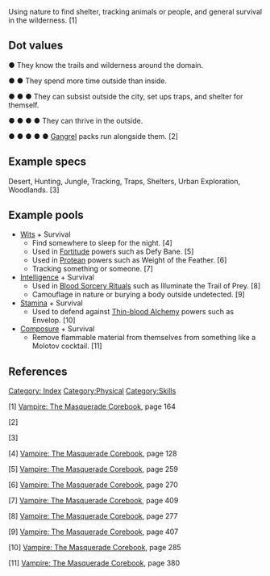 Using nature to find shelter, tracking animals or people, and general
survival in the wilderness. [1]

## Dot values

● They know the trails and wilderness around the domain.

● ● They spend more time outside than inside.

● ● ● They can subsist outside the city, set ups traps, and shelter for
themself.

● ● ● ● They can thrive in the outside.

● ● ● ● ● <a href="Gangrel" class="wikilink" title="Gangrel">Gangrel</a>
packs run alongside them. [2]

## Example specs

Desert, Hunting, Jungle, Tracking, Traps, Shelters, Urban Exploration,
Woodlands. [3]

## Example pools

- <a href="Wits" class="wikilink" title="Wits">Wits</a> + Survival
  - Find somewhere to sleep for the night. [4]
  - Used in
    <a href="Fortitude" class="wikilink" title="Fortitude">Fortitude</a>
    powers such as Defy Bane. [5]
  - Used in
    <a href="Protean" class="wikilink" title="Protean">Protean</a>
    powers such as Weight of the Feather. [6]
  - Tracking something or someone. [7]
- <a href="Intelligence" class="wikilink"
  title="Intelligence">Intelligence</a> + Survival
  - Used in <a href="Blood_Sorcery_Rituals" class="wikilink"
    title="Blood Sorcery Rituals">Blood Sorcery Rituals</a> such as
    Illuminate the Trail of Prey. [8]
  - Camouflage in nature or burying a body outside undetected. [9]
- <a href="Stamina" class="wikilink" title="Stamina">Stamina</a> +
  Survival
  - Used to defend against <a href="Thin-blood_Alchemy" class="wikilink"
    title="Thin-blood Alchemy">Thin-blood Alchemy</a> powers such as
    Envelop. [10]
- <a href="Composure" class="wikilink" title="Composure">Composure</a> +
  Survival
  - Remove flammable material from themselves from something like a
    Molotov cocktail. [11]

## References

<a href="Category:_Index" class="wikilink"
title="Category: Index">Category: Index</a>
<a href="Category:Physical" class="wikilink"
title="Category:Physical">Category:Physical</a>
<a href="Category:Skills" class="wikilink"
title="Category:Skills">Category:Skills</a>

[1] <a href="Vampire:_The_Masquerade_Corebook" class="wikilink"
title="Vampire: The Masquerade Corebook">Vampire: The Masquerade
Corebook</a>, page 164

[2]

[3]

[4] <a href="Vampire:_The_Masquerade_Corebook" class="wikilink"
title="Vampire: The Masquerade Corebook">Vampire: The Masquerade
Corebook</a>, page 128

[5] <a href="Vampire:_The_Masquerade_Corebook" class="wikilink"
title="Vampire: The Masquerade Corebook">Vampire: The Masquerade
Corebook</a>, page 259

[6] <a href="Vampire:_The_Masquerade_Corebook" class="wikilink"
title="Vampire: The Masquerade Corebook">Vampire: The Masquerade
Corebook</a>, page 270

[7] <a href="Vampire:_The_Masquerade_Corebook" class="wikilink"
title="Vampire: The Masquerade Corebook">Vampire: The Masquerade
Corebook</a>, page 409

[8] <a href="Vampire:_The_Masquerade_Corebook" class="wikilink"
title="Vampire: The Masquerade Corebook">Vampire: The Masquerade
Corebook</a>, page 277

[9] <a href="Vampire:_The_Masquerade_Corebook" class="wikilink"
title="Vampire: The Masquerade Corebook">Vampire: The Masquerade
Corebook</a>, page 407

[10] <a href="Vampire:_The_Masquerade_Corebook" class="wikilink"
title="Vampire: The Masquerade Corebook">Vampire: The Masquerade
Corebook</a>, page 285

[11] <a href="Vampire:_The_Masquerade_Corebook" class="wikilink"
title="Vampire: The Masquerade Corebook">Vampire: The Masquerade
Corebook</a>, page 380
